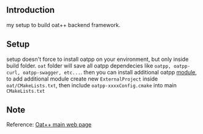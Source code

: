 ## Introduction 

my setup to build oat++ backend framework.

## Setup

setup doesn't force to install oatpp on your environment, but only inside build folder.
`oat` folder will save all oatpp dependecies like `oatpp, oatpp-curl, oatpp-swagger, etc...`.
then you can install additional oatpp [module](https://oatpp.io/docs/modules/oatpp/), to add additional module 
create new `ExternalProject` inside `oat/CMakeLists.txt`, then include `oatpp-xxxxConfig.cmake` into main `CMakeLists.txt`


## Note

Reference: [Oat++ main web page](https://oatpp.io/)



